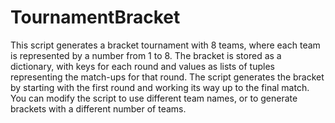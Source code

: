 # TournamentBracket
This script generates a bracket tournament with 8 teams, where each team is represented by a number from 1 to 8. The bracket is stored as a dictionary, with keys for each round and values as lists of tuples representing the match-ups for that round. The script generates the bracket by starting with the first round and working its way up to the final match.
You can modify the script to use different team names, or to generate brackets with a different number of teams.
